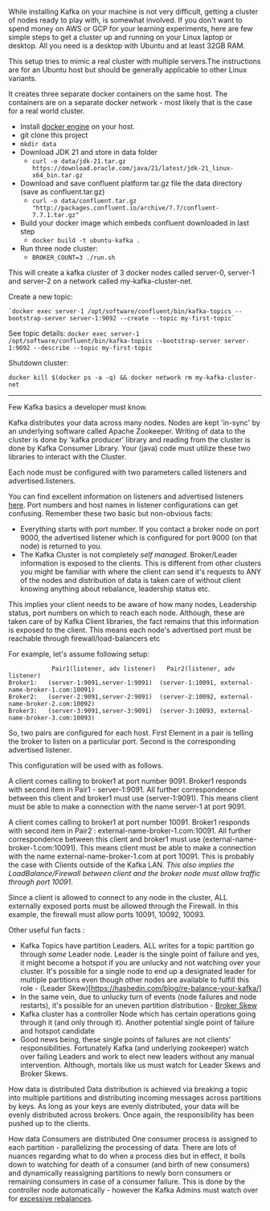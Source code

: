 
While installing Kafka on your machine is not very difficult, getting a cluster of nodes ready to play with, is somewhat
involved. If you don't want to spend money on AWS or GCP for your learning experiments, here are few simple
steps to get a cluster up and running on your Linux laptop or desktop. All you need is a desktop with Ubuntu and at least 32GB RAM.

This setup tries to mimic a real cluster with multiple servers.The instructions are for an Ubuntu host but should be generally applicable to other Linux variants.

It creates three separate docker containers on the same host. The containers are on a separate docker network - most likely that is the case for a real world cluster.

- Install [docker engine](https://docs.docker.com/engine/install/ubuntu/) on your host.
- git clone this project
- `mkdir data`
- Download JDK 21 and store in data folder
  - `curl -o data/jdk-21.tar.gz https://download.oracle.com/java/21/latest/jdk-21_linux-x64_bin.tar.gz` 
- Download and save confluent platform tar.gz file the data directory (save as confluent.tar.gz)
  - `curl -o data/confluent.tar.gz "http://packages.confluent.io/archive/7.7/confluent-7.7.1.tar.gz"`
- Build your docker image which embeds confluent downloaded in last step
  - `docker build -t ubuntu-kafka .`
- Run three node cluster:
  - `BROKER_COUNT=3 ./run.sh`

This will create a kafka cluster of 3 docker nodes called server-0, server-1 and server-2 on a network called my-kafka-cluster-net. 

Create a new topic:

    `docker exec server-1 /opt/software/confluent/bin/kafka-topics --bootstrap-server server-1:9092 --create --topic my-first-topic`

See topic details:
    `docker exec server-1 /opt/software/confluent/bin/kafka-topics --bootstrap-server server-1:9092 --describe --topic my-first-topic`


Shutdown cluster:

`docker kill $(docker ps -a -q) && docker network rm my-kafka-cluster-net`


---------------

Few Kafka basics a developer must know.

Kafka distributes your data across many nodes. Nodes are kept 'in-sync' by an underlying software called Apache Zookeeper. 
Writing of data to the cluster is done by 'kafka producer' library and reading from the cluster is done by Kafka Consumer Library. Your (java) code must utilize these two libraries to interact with the Cluster.  

Each node must be configured with two parameters called listeners and advertised.listeners.

You can find excellent information on listeners and advertised listeners [here](https://rmoff.net/2018/08/02/kafka-listeners-explained/).
Port numbers and host names in listener configurations can get confusing. Remember these two basic but non-obvious facts:
  - Everything starts with port number. If you contact a broker node on port 9000, the advertised listener which is configured for port 9000 (on that node) is returned to you.
  - The Kafka Cluster is not completely _self managed_. Broker/Leader information is exposed to the clients. This is different from other clusters you might be familiar with where
    the client can send it's requests to ANY of the nodes and distribution of data is taken care of without client knowing anything about rebalance, leadership status etc.

This implies your client needs to be aware of how many nodes, Leadership status, port numbers on which to reach each node. Although, these are taken care of by Kafka Client 
libraries, the fact remains that this information is exposed to the client. This means each node's advertised port must be reachable through firewall/load-balancers etc

For example, let's assume following setup:

                Pair1(listener, adv listener)   Pair2(listener, adv listener)
    Broker1:   (server-1:9091,server-1:9091)  (server-1:10091, external-name-broker-1.com:10091)
    Broker2:   (server-2:9091,server-2:9091)  (server-2:10092, external-name-broker-2.com:10092)
    Broker3:   (server-3:9091,server-3:9091)  (server-3:10093, external-name-broker-3.com:10093)
 
So, two pairs are configured for each host. First Element in a pair is telling the broker to listen on a particular port. Second is the corresponding advertised listener.
     
This configuration will be used with as follows.

A client comes calling to broker1 at port number 9091. Broker1 responds with second item in Pair1 - server-1:9091. All further correspondence between this client and broker1 must use (server-1:9091).
This means client must be able to make a connection with the name server-1 at port 9091. 

A client comes calling to broker1 at port number 10091. Broker1 responds with second item in Pair2 : external-name-broker-1.com:10091. All further correspondence between this client and broker1 must use (external-name-broker-1.com:10091).
This means client must be able to make a connection with the name external-name-broker-1.com at port 10091. This is probably the case with Clients outside of the Kafka LAN.
_This also implies the LoadBalance/Firewall between client and the broker node must allow traffic through port 10091_.

Since a client is allowed to connect to any node in the cluster, ALL externally exposed ports must be allowed through the Firewall. In this example, the firewall must allow ports
10091, 10092, 10093.

Other useful fun facts :

  - Kafka Topics have partition Leaders. ALL writes for a topic partition go through _same_ Leader node. Leader is the single point of failure and yes, it might become a
    hotspot if you are unlucky and not watching over your cluster. It's possible for a single node to end up a designated leader for multiple partitions even though other nodes are available to fulfill this role -  (Leader Skew)[https://hashedin.com/blog/re-balance-your-kafka/]
  - In the same vein, due to unlucky turn of events (node failures and node restarts), it's possible for an uneven partition distribution - [Broker Skew](https://hashedin.com/blog/re-balance-your-kafka/)   
  - Kafka cluster has a controller Node which has certain operations going through it (and only through it). Another potential single point of failure and hotspot candidate
  - Good news being, these single points of failures are not clients' responsibilities. Fortunately Kafka (and underlying zookeeper) watch over failing Leaders and work to elect new leaders without
    any manual intervention. Although, mortals like us must watch for Leader Skews and Broker Skews.

How data is distributed
    Data distribution is achieved via breaking a topic into multiple partitions and distributing incoming messages across partitions by keys. As long as your keys are evenly distributed, your
    data will be evenly distributed across brokers. Once again, the responsibility has been pushed up to the clients. 

How data Consumers are distributed
    One consumer process is assigned to each partition - parallelizing the processing of data. There are lots of nuances regarding what to do when a process dies but in effect, it boils down to
    watching for death of a consumer (and birth of new consumers) and dynamically reassigning partitions to newly born consumers or remaining consumers in case of a consumer failure.
    This is done by the controller node automatically - however the Kafka Admins must watch over for [excessive rebalances](https://medium.com/streamthoughts/apache-kafka-rebalance-protocol-or-the-magic-behind-your-streams-applications-e94baf68e4f2). 
     
